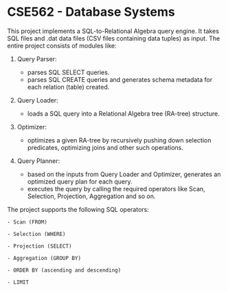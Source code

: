 CSE562 - Database Systems
=======

This project implements a SQL-to-Relational Algebra query engine. It takes SQL files and .dat data files (CSV files containing data tuples) as input. The entire project consists of modules like:

1. Query Parser:
   - parses SQL SELECT queries.
   - parses SQL CREATE queries and generates schema metadata for each relation (table) created.

2. Query Loader:
   - loads a SQL query into a Relational Algebra tree (RA-tree) structure.

3. Optimizer:
   - optimizes a given RA-tree by recursively pushing down selection predicates, optimizing joins and other such operations.

4. Query Planner:
   - based on the inputs from Query Loader and Optimizer, generates an optimized query plan for each query.
   - executes the query by calling the required operators like Scan, Selection, Projection, Aggregation and so on.

The project supports the following SQL operators:

    - Scan (FROM)

    - Selection (WHERE)

    - Projection (SELECT)

    - Aggregation (GROUP BY)

    - ORDER BY (ascending and descending)

    - LIMIT
